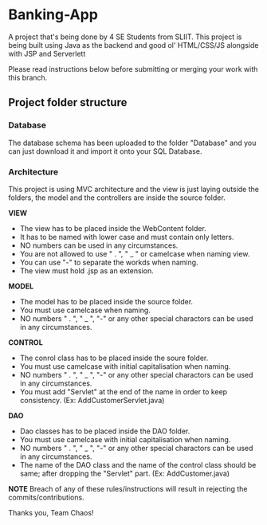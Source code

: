 # Banking-App
A project that's being done by 4 SE Students from SLIIT. This project is being built using Java as the backend and good ol' HTML/CSS/JS alongside with JSP and Serverlett

Please read instructions below before submitting or merging your work with this branch.

## Project folder structure

### Database
The database schema has been uploaded to the folder "Database" and you can just download it and import it onto your SQL Database.

### Architecture
This project is using MVC architecture and the view is just laying outside the folders, the model and the controllers are inside the source folder.

**VIEW**
* The view has to be placed inside the WebContent folder.
* It has to be named with lower case and must contain only letters.
* NO numbers can be used in any circumstances.
* You are not allowed to use " . ", " _ " or camelcase when naming view.
* You can use "-" to separate the workds when naming.
* The view must hold .jsp as an extension.

**MODEL**
* The model has to be placed inside the source folder.
* You must use camelcase when naming.
* NO numbers " . ", " _ ", "-" or any other special charactors can be used in any circumstances.

**CONTROL**
* The conrol class has to be placed inside the soure folder.
* You must use camelcase with initial capitalisation when naming.
* NO numbers " . ", " _ ", "-" or any other special charactors can be used in any circumstances.
* You must add "Servlet" at the end of the name in order to keep consistency. (Ex: AddCustomerServlet.java)

**DAO**
* Dao classes has to be placed inside the DAO folder.
* You must use camelcase with initial capitalisation when naming.
* NO numbers " . ", " _ ", "-" or any other special charactors can be used in any circumstances.
* The name of the DAO class and the name of the control class should be same; after dropping the "Servlet" part. (Ex: AddCustomer.java)

**NOTE**
Breach of any of these rules/instructions will result in rejecting the commits/contributions.

Thanks you,
Team Chaos!
